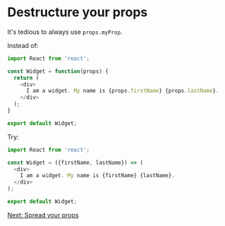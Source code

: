# Destructure your props

It's tedious to always use `props.myProp`.

Instead of:

```javascript
import React from 'react';

const Widget = function(props) {
  return (
    <div>
      I am a widget. My name is {props.firstName} {props.lastName}.
    </div>
  );
}

export default Widget;
```

Try:

```javascript
import React from 'react';

const Widget = ({firstName, lastName}) => (
  <div>
    I am a widget. My name is {firstName} {lastName}.
  </div>
);

export default Widget;
```

[Next: Spread your props](spread-your-props.md)
